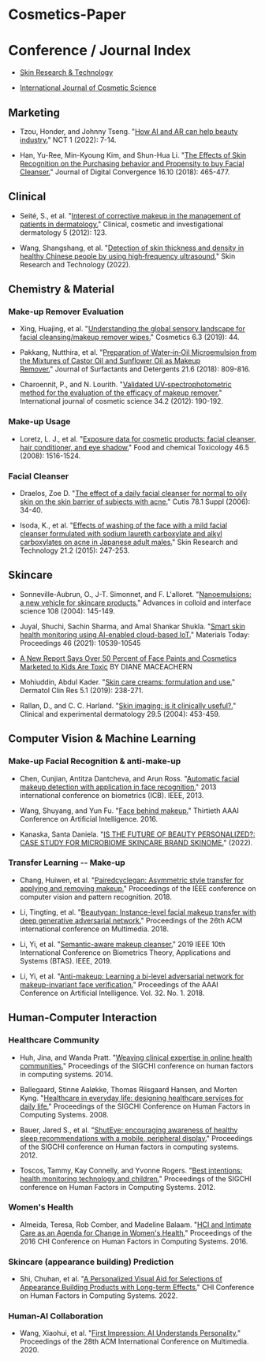 # Cosmetics-Paper

# Conference / Journal Index

- [Skin Research & Technology](https://onlinelibrary.wiley.com/journal/16000846)

- [International Journal of Cosmetic Science](https://onlinelibrary.wiley.com/journal/14682494)

## Marketing

- Tzou, Honder, and Johnny Tseng. "[How AI and AR can help beauty industry.](https://ctsoc.ieee.org/images/CTSOC-NCT-2022-01-FA.pdf)" NCT 1 (2022): 7-14.

- Han, Yu-Ree, Min-Kyoung Kim, and Shun-Hua Li. "[The Effects of Skin Recognition on the Purchasing behavior and Propensity to buy Facial Cleanser.](https://koreascience.kr/article/JAKO201833469089385.page)" Journal of Digital Convergence 16.10 (2018): 465-477.

## Clinical

- Seité, S., et al. "[Interest of corrective makeup in the management of patients in dermatology.](https://www.ncbi.nlm.nih.gov/pmc/articles/PMC3459545/)" Clinical, cosmetic and investigational dermatology 5 (2012): 123.

- Wang, Shangshang, et al. "[Detection of skin thickness and density in healthy Chinese people by using high‐frequency ultrasound.](https://onlinelibrary.wiley.com/doi/full/10.1111/srt.13219)" Skin Research and Technology (2022).

## Chemistry & Material

### Make-up Remover Evaluation

- Xing, Huajing, et al. "[Understanding the global sensory landscape for facial cleansing/makeup remover wipes.](https://www.mdpi.com/2079-9284/6/3/44)" Cosmetics 6.3 (2019): 44.

- Pakkang, Nutthira, et al. "[Preparation of Water‐in‐Oil Microemulsion from the Mixtures of Castor Oil and Sunflower Oil as Makeup Remover.](https://aocs.onlinelibrary.wiley.com/doi/full/10.1002/jsde.12189)" Journal of Surfactants and Detergents 21.6 (2018): 809-816.

- Charoennit, P., and N. Lourith. "[Validated UV‐spectrophotometric method for the evaluation of the efficacy of makeup remover.](https://onlinelibrary.wiley.com/doi/full/10.1111/j.1468-2494.2012.00701.x)" International journal of cosmetic science 34.2 (2012): 190-192.

### Make-up Usage

- Loretz, L. J., et al. "[Exposure data for cosmetic products: facial cleanser, hair conditioner, and eye shadow.](https://www.sciencedirect.com/science/article/pii/S0278691507005741?casa_token=HzoyIePDG8UAAAAA:SBun15z715YqzxiJjGfOHUHU0HjwAO23sPZssbQbf2JkVrLreCBiIE5Rw7bdUPSs_7WBGLFy4Q)" Food and chemical Toxicology 46.5 (2008): 1516-1524.

### Facial Cleanser

- Draelos, Zoe D. "[The effect of a daily facial cleanser for normal to oily skin on the skin barrier of subjects with acne.](https://europepmc.org/article/med/16910029)" Cutis 78.1 Suppl (2006): 34-40.

- Isoda, K., et al. "[Effects of washing of the face with a mild facial cleanser formulated with sodium laureth carboxylate and alkyl carboxylates on acne in Japanese adult males.](https://onlinelibrary.wiley.com/doi/abs/10.1111/srt.12183?casa_token=tHmysi-mGYoAAAAA:C3UPaVQLS7EQY9XJk7rp5hmqoSX042Ps30ZjVKbTE6g3v9VoKS6ohgQuqOcG_LHvUo1JEgkMaA5orfo)" Skin Research and Technology 21.2 (2015): 247-253.

## Skincare

- Sonneville-Aubrun, O., J-T. Simonnet, and F. L'alloret. "[Nanoemulsions: a new vehicle for skincare products.](https://www.sciencedirect.com/science/article/abs/pii/S0001868603001465?casa_token=MSFGhja1C_QAAAAA:QaWnqKQOfGBdBcfa9AzN7wn3N5agNbSPwvtaRV09iuDsOOKIMfsy5X10QCbNSRvXXmRm_TIW)" Advances in colloid and interface science 108 (2004): 145-149.

- Juyal, Shuchi, Sachin Sharma, and Amal Shankar Shukla. "[Smart skin health monitoring using AI-enabled cloud-based IoT.](https://www.sciencedirect.com/science/article/pii/S2214785321000973?casa_token=kDmvrMEUpvEAAAAA:uQP3l4UDVpf47Iu9-Vrll9HVdqKvI6kOo0U2dnAQVgW2Kb6HD1CIPQcqZ-pzKNKbTXv1HjkAwQ)" Materials Today: Proceedings 46 (2021): 10539-10545

- [A New Report Says Over 50 Percent of Face Paints and Cosmetics Marketed to Kids Are Toxic](https://www.womansday.com/health-fitness/a56680/toxic-face-painting-supplies/) BY DIANE MACEACHERN

- Mohiuddin, Abdul Kader. "[Skin care creams: formulation and use.](https://d1wqtxts1xzle7.cloudfront.net/60349675/skincare20190820-122332-1mtd94i-libre.pdf?1566359595=&response-content-disposition=inline%3B+filename%3DSkin_Care_Creams_Formulation_and_Use.pdf&Expires=1676283075&Signature=T2GWhbpzhB1e~CvQgl0YLi4ua0vAOgOABJsXuhjU2WJw68CxbpkTi~gXBZmVrwx2ucEqmnnHC3k8dQqlsvV74EBVTiYZLCJ7qFFAu54-BonOUqk7u30RKU77scTCgXgmfLeaI6RCYjqYiDw-A4qmLpLjsBNbt8kgHCXsnDLr9fawes7T7uzbaVDQ6ZXL0vLRuJW4Me-~NH0NxpOjOVmUDmszQBGqMf2XlYbRbvLkpy5BPraAPzV~t0KTZ2ut88fX4-E-1U7FAhsKEj0wALUS9XYYPYaNlKoG1CTKJq5ajAAZMF6kvwguFVW1L5ZoXN~L~jbKMVQfSVFyuu5YYgl0wQ__&Key-Pair-Id=APKAJLOHF5GGSLRBV4ZA)" Dermatol Clin Res 5.1 (2019): 238-271.

- Rallan, D., and C. C. Harland. "[Skin imaging: is it clinically useful?.](https://watermark.silverchair.com/ced0453.pdf?token=AQECAHi208BE49Ooan9kkhW_Ercy7Dm3ZL_9Cf3qfKAc485ysgAAAwwwggMIBgkqhkiG9w0BBwagggL5MIIC9QIBADCCAu4GCSqGSIb3DQEHATAeBglghkgBZQMEAS4wEQQMFq8infcETCda3RZ2AgEQgIICv3BPkfpWFTUCUh0LSj4-jH-L8Fm72BxrJ95Is5frHoHwMuWOeKKd-PWCyBzLb68Lv1uHSq-1OGRz94f-pe3jRCc0jfM_dp6GhRlsdHLNtN4O2BcEm7QjzNoRmzYyzQXWobSCAStoZMx_ZOGCAxWzUG48Co6l8DsEWIHJEXl7nmGic4wgXh17I5vbLh-6ftca4ceAtGAAgH8DMsHqDbbBARNFxSNCct-3SU_zGYkJCtQZM3eU0er3czcaRFTRaXJLJqKZmVrZzee2C8pE8dgyDjhHw-6p_Om3MqqKyeNLREKxM_v_LY9u9mCVdbnQOspEscyxPPOtV0ez-dWJDICkFYr6ddcjT1GsfWGAZStKJn50spYNyt2GOETweD-6N7GMKyJ72w90uijVvNYT_MkxzafHn5VUr0y5rYEqRSRRetoFJ0-VZm_annyXoSv011QS4XF8iiFKgFB59f7pEWsgM0j-gZKrYMgv2WRlWm6nHEQeGYO6xtFUrWMMgiglrzNghdAo_MtxbLBzVbMR1SjpP703fH2BYAEjZAGFCVUVS5xx47ZSLaZxe9l0rEb1-Kc806odeM6PkRF8waSzjLkSlvJ2GDFoIaOSDmXV0PAG8UdFSPccH8fVWmfacGmPQ0ZOH1RhdSvtxZxcu5L6YKPpUE5AGtTbTXk6puBAJ5GDo-zX1J5S6upZUbOE3dwG42yMJPos7Qc0cEzkx2rDXQIWzpzywgCu_AP4g_BqOgOyz8IvAvfKhmVn8bsr9KVALDghTfffXl5AghtTP8x-Qkd36-XYwsXCw-KjyTuWbZLvujeVb4hWIGkHrnHARwEZN4SXB1csVlMJJ2czFOnAsIVbUUAMPaRSo0pBvXvg5ivrG5gkvi8J2drtd9AwAr9rMsAHB43pQ7sdRS3YZ2g4JTV8X4OX6czCnS57VAqXzNd-RWU)" Clinical and experimental dermatology 29.5 (2004): 453-459.

## Computer Vision & Machine Learning

### Make-up Facial Recognition & anti-make-up

- Chen, Cunjian, Antitza Dantcheva, and Arun Ross. "[Automatic facial makeup detection with application in face recognition.](https://ieeexplore.ieee.org/abstract/document/6612994)" 2013 international conference on biometrics (ICB). IEEE, 2013.

- Wang, Shuyang, and Yun Fu. "[Face behind makeup.](https://www.aaai.org/ocs/index.php/AAAI/AAAI16/paper/viewPaper/12044)" Thirtieth AAAI Conference on Artificial Intelligence. 2016.

- Kanaska, Santa Daniela. "[IS THE FUTURE OF BEAUTY PERSONALIZED?: CASE STUDY FOR MICROBIOME SKINCARE BRAND SKINOME.](https://www.diva-portal.org/smash/record.jsf?pid=diva2%3A1703718&dswid=1535)" (2022).

### Transfer Learning -- Make-up

- Chang, Huiwen, et al. "[Pairedcyclegan: Asymmetric style transfer for applying and removing makeup.](https://openaccess.thecvf.com/content_cvpr_2018/html/Chang_PairedCycleGAN_Asymmetric_Style_CVPR_2018_paper.html)" Proceedings of the IEEE conference on computer vision and pattern recognition. 2018.

- Li, Tingting, et al. "[Beautygan: Instance-level facial makeup transfer with deep generative adversarial network.](https://dl.acm.org/doi/pdf/10.1145/3240508.3240618)" Proceedings of the 26th ACM international conference on Multimedia. 2018.

- Li, Yi, et al. "[Semantic-aware makeup cleanser.](https://ieeexplore.ieee.org/abstract/document/9186001)" 2019 IEEE 10th International Conference on Biometrics Theory, Applications and Systems (BTAS). IEEE, 2019.

- Li, Yi, et al. "[Anti-makeup: Learning a bi-level adversarial network for makeup-invariant face verification.](https://ojs.aaai.org/index.php/AAAI/article/view/12294)" Proceedings of the AAAI Conference on Artificial Intelligence. Vol. 32. No. 1. 2018.

## Human-Computer Interaction

### Healthcare Community

- Huh, Jina, and Wanda Pratt. "[Weaving clinical expertise in online health communities.](https://dl.acm.org/doi/abs/10.1145/2556288.2557293)" Proceedings of the SIGCHI conference on human factors in computing systems. 2014.

- Ballegaard, Stinne Aaløkke, Thomas Riisgaard Hansen, and Morten Kyng. "[Healthcare in everyday life: designing healthcare services for daily life.](https://dl.acm.org/doi/abs/10.1145/1357054.1357336)" Proceedings of the SIGCHI Conference on Human Factors in Computing Systems. 2008.

- Bauer, Jared S., et al. "[ShutEye: encouraging awareness of healthy sleep recommendations with a mobile, peripheral display.](https://dl.acm.org/doi/abs/10.1145/2207676.2208600)" Proceedings of the SIGCHI conference on Human factors in computing systems. 2012.

- Toscos, Tammy, Kay Connelly, and Yvonne Rogers. "[Best intentions: health monitoring technology and children.](https://dl.acm.org/doi/abs/10.1145/2207676.2208603)" Proceedings of the SIGCHI conference on Human Factors in Computing Systems. 2012.

### Women's Health

- Almeida, Teresa, Rob Comber, and Madeline Balaam. "[HCI and Intimate Care as an Agenda for Change in Women's Health.](https://dl.acm.org/doi/abs/10.1145/2858036.2858187)" Proceedings of the 2016 CHI Conference on Human Factors in Computing Systems. 2016.

### Skincare (appearance building) Prediction

- Shi, Chuhan, et al. "[A Personalized Visual Aid for Selections of Appearance Building Products with Long-term Effects.](https://dl.acm.org/doi/abs/10.1145/3491102.3517659)" CHI Conference on Human Factors in Computing Systems. 2022.

### Human-AI Collaboration

- Wang, Xiaohui, et al. "[First Impression: AI Understands Personality.](https://dl.acm.org/doi/pdf/10.1145/3394171.3416339)" Proceedings of the 28th ACM International Conference on Multimedia. 2020.
